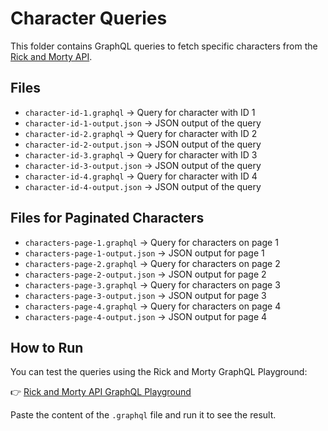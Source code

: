 # Character Queries

This folder contains GraphQL queries to fetch specific characters from the [Rick and Morty API](https://rickandmortyapi.com/graphql).

## Files

- `character-id-1.graphql` → Query for character with ID 1
- `character-id-1-output.json` → JSON output of the query
- `character-id-2.graphql` → Query for character with ID 2
- `character-id-2-output.json` → JSON output of the query
- `character-id-3.graphql` → Query for character with ID 3
- `character-id-3-output.json` → JSON output of the query
- `character-id-4.graphql` → Query for character with ID 4
- `character-id-4-output.json` → JSON output of the query

## Files for Paginated Characters

- `characters-page-1.graphql` → Query for characters on page 1  
- `characters-page-1-output.json` → JSON output for page 1  
- `characters-page-2.graphql` → Query for characters on page 2  
- `characters-page-2-output.json` → JSON output for page 2  
- `characters-page-3.graphql` → Query for characters on page 3  
- `characters-page-3-output.json` → JSON output for page 3  
- `characters-page-4.graphql` → Query for characters on page 4  
- `characters-page-4-output.json` → JSON output for page 4  



## How to Run

You can test the queries using the Rick and Morty GraphQL Playground:

👉 [Rick and Morty API GraphQL Playground](https://rickandmortyapi.com/graphql)

Paste the content of the `.graphql` file and run it to see the result.
